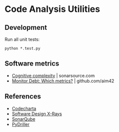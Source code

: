 # Code Analysis Utilities

## Development

Run all unit tests:

```
python *.test.py
```

## Software metrics
- [Cognitive complexity](https://www.sonarsource.com/resources/white-papers/cognitive-complexity.html) | sonarsource.com
- [Monitor Debt: Which metrics?](https://github.com/aim42/aim42/issues/236) | github.com/aim42

## References

- [Codecharta](https://maibornwolff.github.io/codecharta/)
- [Software Design X-Rays](https://pragprog.com/book/atevol/software-design-x-rays)
- [SonarQube](https://www.sonarqube.org/)
- [PyDriller](https://github.com/ishepard/pydriller)

